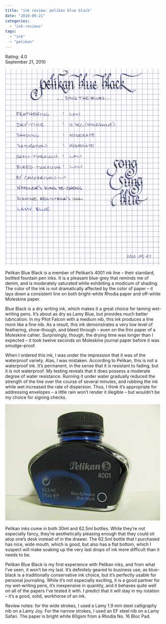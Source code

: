 ```yaml
---
title: "ink review: pelikan blue black"
date: "2010-09-21"
categories: 
  - "ink-reviews"
tags: 
  - "ink"
  - "pelikan"
---
```


Rating: 4.0  
September 21, 2010

![](pelikan-blue-black.jpg)

  
Pelikan Blue Black is a member of Pelikan’s 4001 ink line – their standard, bottled fountain pen inks. It is a pleasant blue-grey that reminds me of denim, and is moderately saturated while exhibiting a modicum of shading. The color of the ink is not dramatically affected by the color of paper – it lays down a consistent line on both bright-white Rhodia paper and off-white Moleskine paper.

Blue Black is a dry writing ink, which makes it a great choice for taming wet-writing pens. It’s about as dry as Lamy Blue, but provides much better lubrication. In my Pilot Falcon with a medium nib, this ink produces a line more like a fine nib. As a result, this ink demonstrates a very low level of feathering, show-though, and bleed through – even on the thin paper of a Moleskine cahier. Surprisingly, though, the drying time was longer than I expected – it took twelve seconds on Moleskine journal paper before it was smudge-proof.

When I ordered this ink, I was under the impression that it was of the waterproof variety. Alas, I was mistaken. According to Pelikan, this is not a waterproof ink. It’s permanent, in the sense that it is resistant to fading, but it is not waterproof. My testing reveals that it does possess a moderate degree of water resistance. Running it under water gradually reduced the strength of the line over the course of several minutes, and rubbing the ink while wet increased the rate of dispersion. Thus, I think it’s appropriate for addressing envelopes – a little rain won’t render it illegible – but wouldn’t be my choice for signing checks.

![](pelikan-blue-black-bottle.jpg)

  
Pelikan inks come in both 30ml and 62.5ml bottles. While they’re not especially fancy, they’re aesthetically pleasing enough that they could sit atop one’s desk instead of in the drawer. The 62.5ml bottle that I purchased has nice, wide mouth, which is good, but also has a flat bottom, which I suspect will make soaking up the very last drops of ink more difficult than it needs to be.

Pelikan Blue Black is my first experience with Pelikan inks, and from what I’ve seen, it won’t be my last. It’s definitely geared to business use, as blue-black is a traditionally conservative ink choice, but it’s perfectly usable for personal journaling. While it’s not especially exciting, it is a good partner for my wet-writing pens, it’s inexpensive in quantity, and it behaves quite well on all of the papers I’ve tested it with. I predict that it will stay in my rotation – it’s a good, solid, workhorse of an ink.

Review notes: for the wide strokes, I used a Lamy 1.9 mm steel calligraphy nib on a Lamy Joy. For the narrow strokes, I used an EF steel nib on a Lamy Safari. The paper is bright white 80gsm from a Rhodia No. 16 Bloc Pad.
